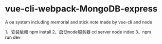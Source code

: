 # vue-cli-webpack-MongoDB-express
A oa system including memorial and stick note made by vue-cli and node

1、安装依赖 
npm install 
2、启动node服务器 
cd server
node index
3、npm run dev


